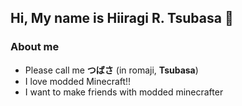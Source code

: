 ## Hi, My name is Hiiragi R. Tsubasa 👋

### About me
- Please call me **つばさ** (in romaji, **Tsubasa**)
- I love modded Minecraft!!
- I want to make friends with modded minecrafter
